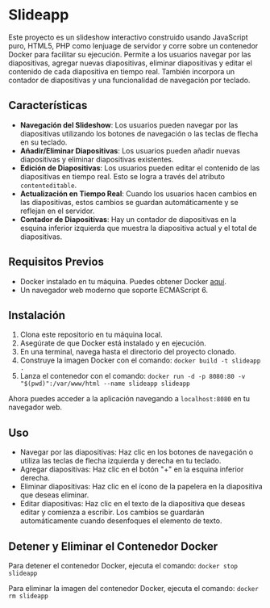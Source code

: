 # Slideapp

Este proyecto es un slideshow interactivo construido usando JavaScript puro, HTML5, PHP como lenjuage de servidor y corre sobre un contenedor Docker para facilitar su ejecución. Permite a los usuarios navegar por las diapositivas, agregar nuevas diapositivas, eliminar diapositivas y editar el contenido de cada diapositiva en tiempo real. También incorpora un contador de diapositivas y una funcionalidad de navegación por teclado.

## Características

- **Navegación del Slideshow**: Los usuarios pueden navegar por las diapositivas utilizando los botones de navegación o las teclas de flecha en su teclado.
- **Añadir/Eliminar Diapositivas**: Los usuarios pueden añadir nuevas diapositivas y eliminar diapositivas existentes.
- **Edición de Diapositivas**: Los usuarios pueden editar el contenido de las diapositivas en tiempo real. Esto se logra a través del atributo `contenteditable`.
- **Actualización en Tiempo Real**: Cuando los usuarios hacen cambios en las diapositivas, estos cambios se guardan automáticamente y se reflejan en el servidor.
- **Contador de Diapositivas**: Hay un contador de diapositivas en la esquina inferior izquierda que muestra la diapositiva actual y el total de diapositivas.

## Requisitos Previos

- Docker instalado en tu máquina. Puedes obtener Docker [aquí](https://www.docker.com/get-started).
- Un navegador web moderno que soporte ECMAScript 6.

## Instalación

1. Clona este repositorio en tu máquina local.
2. Asegúrate de que Docker está instalado y en ejecución.
3. En una terminal, navega hasta el directorio del proyecto clonado.
4. Construye la imagen Docker con el comando: `docker build -t slideapp .`
5. Lanza el contenedor con el comando: `docker run -d -p 8080:80 -v "$(pwd)":/var/www/html --name slideapp slideapp`

Ahora puedes acceder a la aplicación navegando a `localhost:8080` en tu navegador web.

## Uso

- Navegar por las diapositivas: Haz clic en los botones de navegación o utiliza las teclas de flecha izquierda y derecha en tu teclado.
- Agregar diapositivas: Haz clic en el botón "+" en la esquina inferior derecha.
- Eliminar diapositivas: Haz clic en el ícono de la papelera en la diapositiva que deseas eliminar.
- Editar diapositivas: Haz clic en el texto de la diapositiva que deseas editar y comienza a escribir. Los cambios se guardarán automáticamente cuando desenfoques el elemento de texto.

## Detener y Eliminar el Contenedor Docker

Para detener el contenedor Docker, ejecuta el comando: `docker stop slideapp`

Para eliminar la imagen del contenedor Docker, ejecuta el comando: `docker rm slideapp`
